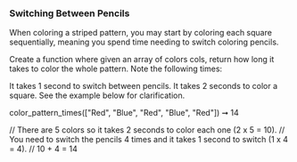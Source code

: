 ### Switching Between Pencils

When coloring a striped pattern, you may start by coloring each square sequentially, meaning you spend time needing to switch coloring pencils.

Create a function where given an array of colors cols, return how long it takes to color the whole pattern. Note the following times:

It takes 1 second to switch between pencils.
It takes 2 seconds to color a square.
See the example below for clarification.

color_pattern_times(["Red", "Blue", "Red", "Blue", "Red"]) ➞ 14

// There are 5 colors so it takes 2 seconds to color each one (2 x 5 = 10).
// You need to switch the pencils 4 times and it takes 1 second to switch (1 x 4 = 4).
// 10 + 4 = 14
